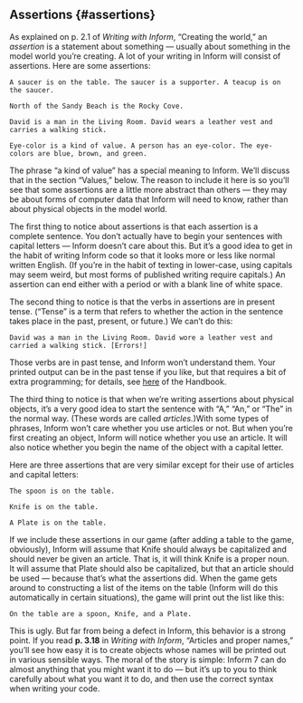 ## Assertions {#assertions}

As explained on p. 2.1 of _Writing with Inform_, “Creating the world,” an _assertion_ is a statement about something — usually about something in the model world you’re creating. A lot of your writing in Inform will consist of assertions. Here are some assertions:

```inform7
A saucer is on the table. The saucer is a supporter. A teacup is on the saucer.

North of the Sandy Beach is the Rocky Cove.

David is a man in the Living Room. David wears a leather vest and carries a walking stick.

Eye-color is a kind of value. A person has an eye-color. The eye-colors are blue, brown, and green.
```

The phrase “a kind of value” has a special meaning to Inform. We’ll discuss that in the section “Values,” below. The reason to include it here is so you’ll see that some assertions are a little more abstract than others — they may be about forms of computer data that Inform will need to know, rather than about physical objects in the model world.

The first thing to notice about assertions is that each assertion is a complete sentence. You don’t actually have to begin your sentences with capital letters — Inform doesn’t care about this. But it’s a good idea to get in the habit of writing Inform code so that it looks more or less like normal written English. (If you’re in the habit of texting in lower-case, using capitals may seem weird, but most forms of published writing require capitals.) An assertion can end either with a period or with a blank line of white space.

The second thing to notice is that the verbs in assertions are in present tense. (“Tense” is a term that refers to whether the action in the sentence takes place in the past, present, or future.) We can’t do this:

```inform7
David was a man in the Living Room. David wore a leather vest and carried a walking stick. [Errors!]
```

Those verbs are in past tense, and Inform won’t understand them. Your printed output can be in the past tense if you like, but that requires a bit of extra programming; for details, see [here](../chapter_10_advanced_topics/story_tense_and_viewpoint.md#story-tense-and-viewpoint) of the Handbook.

The third thing to notice is that when we’re writing assertions about physical objects, it’s a very good idea to start the sentence with “A,” “An,” or “The” in the normal way. (These words are called _articles._)With some types of phrases, Inform won’t care whether you use articles or not. But when you’re first creating an object, Inform will notice whether you use an article. It will also notice whether you begin the name of the object with a capital letter.

Here are three assertions that are very similar except for their use of articles and capital letters:

```inform7
The spoon is on the table.

Knife is on the table.

A Plate is on the table.
```

If we include these assertions in our game (after adding a table to the game, obviously), Inform will assume that Knife should always be capitalized and should never be given an article. That is, it will think Knife is a proper noun. It will assume that Plate should also be capitalized, but that an article should be used — because that’s what the assertions did. When the game gets around to constructing a list of the items on the table (Inform will do this automatically in certain situations), the game will print out the list like this:

```
On the table are a spoon, Knife, and a Plate.
```

This is ugly. But far from being a defect in Inform, this behavior is a strong point. If you read **p. 3.18** in _Writing with Inform_, “Articles and proper names,” you’ll see how easy it is to create objects whose names will be printed out in various sensible ways. The moral of the story is simple: Inform 7 can do almost anything that you might want it to do — but it’s up to you to think carefully about what you want it to do, and then use the correct syntax when writing your code.
